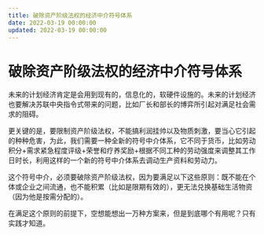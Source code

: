 ```yaml
---
title: 破除资产阶级法权的经济中介符号体系
date: 2022-03-19 00:00:00
updated: 2022-03-19 00:00:00
---
```


# 破除资产阶级法权的经济中介符号体系

未来的计划经济肯定是会用到现有的，信息化的，软硬件设施的。未来的计划经济也要解决苏联中央指令式带来的问题，比如厂长和部长的博弈所引起对满足社会需求的阻碍。

更关键的是，要限制资产阶级法权，不能搞利润挂帅以及物质刺激，要当心它引起的种种危害，为此，我们需要一种全新的符号中介体系，它不同于货币，比如劳动积分+需求紧急程度评级+荣誉和疗养奖励+根据不同工种的劳动强度来调整其工作日时长，利用这样的一个新的符号中介体系去调动生产资料和劳动力。

这个符号中介，必须要破除资产阶级法权，因为要满足以下这些原则：既不能在个体或企业之间流通，也不能积累（比如是限期有效的），更无法兑换基础生活物资（因为他是按需分配的）。

在满足这个原则的前提下，空想能想出一万种方案来，但是到底哪个有用呢？只有实践才知道。

